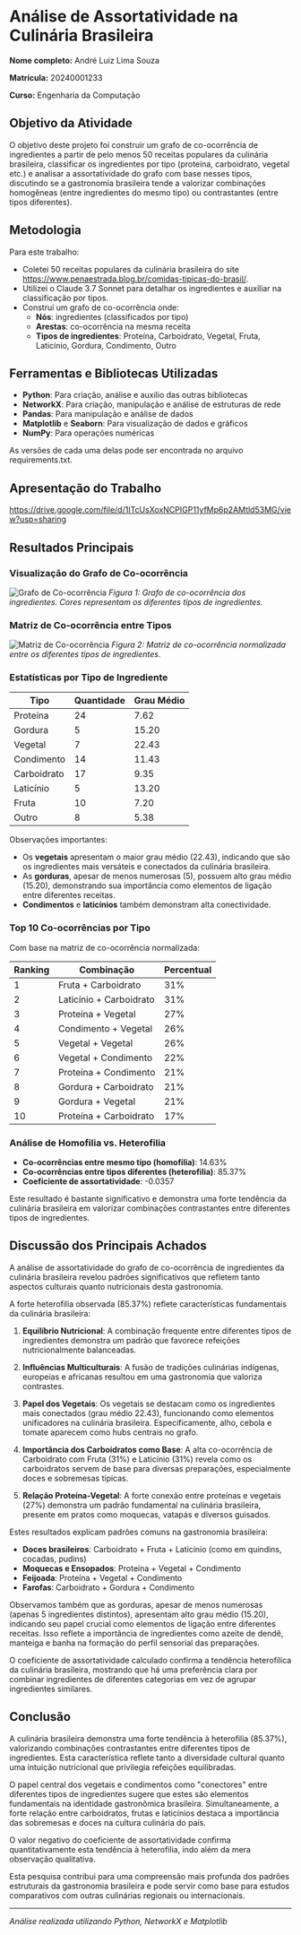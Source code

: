 # Análise de Assortatividade na Culinária Brasileira

**Nome completo:** André Luiz Lima Souza  

**Matrícula:** 20240001233 

**Curso:** Engenharia da Computação

## Objetivo da Atividade

O objetivo deste projeto foi construir um grafo de co-ocorrência de ingredientes a partir de pelo menos 50 receitas populares da culinária brasileira, classificar os ingredientes por tipo (proteína, carboidrato, vegetal etc.) e analisar a assortatividade do grafo com base nesses tipos, discutindo se a gastronomia brasileira tende a valorizar combinações homogêneas (entre ingredientes do mesmo tipo) ou contrastantes (entre tipos diferentes).

## Metodologia

Para este trabalho:
- Coletei 50 receitas populares da culinária brasileira do site https://www.penaestrada.blog.br/comidas-tipicas-do-brasil/.
- Utilizei o Claude 3.7 Sonnet para detalhar os ingredientes e auxiliar na classificação por tipos.
- Construí um grafo de co-ocorrência onde:
  - **Nós**: ingredientes (classificados por tipo)
  - **Arestas**: co-ocorrência na mesma receita
  - **Tipos de ingredientes**: Proteína, Carboidrato, Vegetal, Fruta, Laticínio, Gordura, Condimento, Outro

## Ferramentas e Bibliotecas Utilizadas

- **Python**: Para criação, análise e auxilio das outras bibliotecas
- **NetworkX**: Para criação, manipulação e análise de estruturas de rede
- **Pandas**: Para manipulação e análise de dados
- **Matplotlib** e **Seaborn**: Para visualização de dados e gráficos
- **NumPy**: Para operações numéricas

As versões de cada uma delas pode ser encontrada no arquivo requirements.txt.

## Apresentação do Trabalho

https://drive.google.com/file/d/1ITcUsXoxNCPIGP11yfMp6p2AMtld53MG/view?usp=sharing

## Resultados Principais

### Visualização do Grafo de Co-ocorrência

![Grafo de Co-ocorrência](images/grafo_culinaria_brasileira.png)
*Figura 1: Grafo de co-ocorrência dos ingredientes. Cores representam os diferentes tipos de ingredientes.*

### Matriz de Co-ocorrência entre Tipos

![Matriz de Co-ocorrência](images/matriz_coocorrencia.png)
*Figura 2: Matriz de co-ocorrência normalizada entre os diferentes tipos de ingredientes.*

### Estatísticas por Tipo de Ingrediente

| Tipo | Quantidade | Grau Médio |
|------|------------|------------|
| Proteína | 24 | 7.62 |
| Gordura | 5 | 15.20 |
| Vegetal | 7 | 22.43 |
| Condimento | 14 | 11.43 |
| Carboidrato | 17 | 9.35 |
| Laticínio | 5 | 13.20 |
| Fruta | 10 | 7.20 |
| Outro | 8 | 5.38 |

Observações importantes:
- Os **vegetais** apresentam o maior grau médio (22.43), indicando que são os ingredientes mais versáteis e conectados da culinária brasileira.
- As **gorduras**, apesar de menos numerosas (5), possuem alto grau médio (15.20), demonstrando sua importância como elementos de ligação entre diferentes receitas.
- **Condimentos** e **laticínios** também demonstram alta conectividade.

### Top 10 Co-ocorrências por Tipo

Com base na matriz de co-ocorrência normalizada:

| Ranking | Combinação | Percentual |
|---------|------------|------------|
| 1 | Fruta + Carboidrato | 31% |
| 2 | Laticínio + Carboidrato | 31% |
| 3 | Proteína + Vegetal | 27% |
| 4 | Condimento + Vegetal | 26% |
| 5 | Vegetal + Vegetal | 26% |
| 6 | Vegetal + Condimento | 22% |
| 7 | Proteína + Condimento | 21% |
| 8 | Gordura + Carboidrato | 21% |
| 9 | Gordura + Vegetal | 21% |
| 10 | Proteína + Carboidrato | 17% |

### Análise de Homofilia vs. Heterofilia

- **Co-ocorrências entre mesmo tipo (homofilia)**: 14.63%
- **Co-ocorrências entre tipos diferentes (heterofilia)**: 85.37%
- **Coeficiente de assortatividade**: -0.0357

Este resultado é bastante significativo e demonstra uma forte tendência da culinária brasileira em valorizar combinações contrastantes entre diferentes tipos de ingredientes.

## Discussão dos Principais Achados

A análise de assortatividade do grafo de co-ocorrência de ingredientes da culinária brasileira revelou padrões significativos que refletem tanto aspectos culturais quanto nutricionais desta gastronomia.

A forte heterofilia observada (85.37%) reflete características fundamentais da culinária brasileira:

1. **Equilíbrio Nutricional**: A combinação frequente entre diferentes tipos de ingredientes demonstra um padrão que favorece refeições nutricionalmente balanceadas.

2. **Influências Multiculturais**: A fusão de tradições culinárias indígenas, europeias e africanas resultou em uma gastronomia que valoriza contrastes.

3. **Papel dos Vegetais**: Os vegetais se destacam como os ingredientes mais conectados (grau médio 22.43), funcionando como elementos unificadores na culinária brasileira. Especificamente, alho, cebola e tomate aparecem como hubs centrais no grafo.

4. **Importância dos Carboidratos como Base**: A alta co-ocorrência de Carboidrato com Fruta (31%) e Laticínio (31%) revela como os carboidratos servem de base para diversas preparações, especialmente doces e sobremesas típicas.

5. **Relação Proteína-Vegetal**: A forte conexão entre proteínas e vegetais (27%) demonstra um padrão fundamental na culinária brasileira, presente em pratos como moquecas, vatapás e diversos guisados.

Estes resultados explicam padrões comuns na gastronomia brasileira:

- **Doces brasileiros**: Carboidrato + Fruta + Laticínio (como em quindins, cocadas, pudins)
- **Moquecas e Ensopados**: Proteína + Vegetal + Condimento
- **Feijoada**: Proteína + Vegetal + Condimento
- **Farofas**: Carboidrato + Gordura + Condimento

Observamos também que as gorduras, apesar de menos numerosas (apenas 5 ingredientes distintos), apresentam alto grau médio (15.20), indicando seu papel crucial como elementos de ligação entre diferentes receitas. Isso reflete a importância de ingredientes como azeite de dendê, manteiga e banha na formação do perfil sensorial das preparações.

O coeficiente de assortatividade calculado confirma a tendência heterofílica da culinária brasileira, mostrando que há uma preferência clara por combinar ingredientes de diferentes categorias em vez de agrupar ingredientes similares.

## Conclusão

A culinária brasileira demonstra uma forte tendência à heterofilia (85.37%), valorizando combinações contrastantes entre diferentes tipos de ingredientes. Esta característica reflete tanto a diversidade cultural quanto uma intuição nutricional que privilegia refeições equilibradas.

O papel central dos vegetais e condimentos como "conectores" entre diferentes tipos de ingredientes sugere que estes são elementos fundamentais na identidade gastronômica brasileira. Simultaneamente, a forte relação entre carboidratos, frutas e laticínios destaca a importância das sobremesas e doces na cultura culinária do país.

O valor negativo do coeficiente de assortatividade confirma quantitativamente esta tendência à heterofilia, indo além da mera observação qualitativa.

Esta pesquisa contribui para uma compreensão mais profunda dos padrões estruturais da gastronomia brasileira e pode servir como base para estudos comparativos com outras culinárias regionais ou internacionais.

---

*Análise realizada utilizando Python, NetworkX e Matplotlib*
